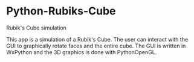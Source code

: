 # Python-Rubiks-Cube
Rubik's Cube simulation

This app is a simulation of a Rubik's Cube. The user can interact with the GUI to graphically rotate faces and the entire cube. The GUI is written in WxPython and the 3D graphics is done with PythonOpenGL.
